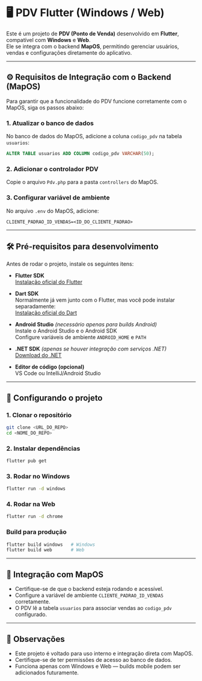 # 🖥️ PDV Flutter (Windows / Web)

Este é um projeto de **PDV (Ponto de Venda)** desenvolvido em **Flutter**, compatível com **Windows** e **Web**.  
Ele se integra com o backend **MapOS**, permitindo gerenciar usuários, vendas e configurações diretamente do aplicativo.

---

## ⚙️ Requisitos de Integração com o Backend (MapOS)

Para garantir que a funcionalidade do PDV funcione corretamente com o MapOS, siga os passos abaixo:

### 1. Atualizar o banco de dados

No banco de dados do MapOS, adicione a coluna `codigo_pdv` na tabela `usuarios`:

```sql
ALTER TABLE usuarios ADD COLUMN codigo_pdv VARCHAR(50);
```

### 2. Adicionar o controlador PDV

Copie o arquivo `Pdv.php` para a pasta `controllers` do MapOS.

### 3. Configurar variável de ambiente

No arquivo `.env` do MapOS, adicione:

```
CLIENTE_PADRAO_ID_VENDAS=<ID_DO_CLIENTE_PADRAO>
```

---

## 🛠️ Pré-requisitos para desenvolvimento

Antes de rodar o projeto, instale os seguintes itens:

- **Flutter SDK**  
  [Instalação oficial do Flutter](https://flutter.dev/docs/get-started/install)

- **Dart SDK**  
  Normalmente já vem junto com o Flutter, mas você pode instalar separadamente:  
  [Instalação oficial do Dart](https://dart.dev/get-dart)

- **Android Studio** *(necessário apenas para builds Android)*  
  Instale o Android Studio e o Android SDK  
  Configure variáveis de ambiente `ANDROID_HOME` e `PATH`

- **.NET SDK** *(apenas se houver integração com serviços .NET)*  
  [Download do .NET](https://dotnet.microsoft.com/en-us/download)

- **Editor de código (opcional)**  
  VS Code ou IntelliJ/Android Studio

---

## 🚀 Configurando o projeto

### 1. Clonar o repositório

```bash
git clone <URL_DO_REPO>
cd <NOME_DO_REPO>
```

### 2. Instalar dependências

```bash
flutter pub get
```

### 3. Rodar no Windows

```bash
flutter run -d windows
```

### 4. Rodar na Web

```bash
flutter run -d chrome
```

### Build para produção

```bash
flutter build windows   # Windows
flutter build web       # Web
```

---

## 🔗 Integração com MapOS

- Certifique-se de que o backend esteja rodando e acessível.
- Configure a variável de ambiente `CLIENTE_PADRAO_ID_VENDAS` corretamente.
- O PDV lê a tabela `usuarios` para associar vendas ao `codigo_pdv` configurado.

---

## 📌 Observações

- Este projeto é voltado para uso interno e integração direta com MapOS.
- Certifique-se de ter permissões de acesso ao banco de dados.
- Funciona apenas com Windows e Web — builds mobile podem ser adicionados futuramente.

